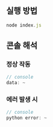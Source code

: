 ## 실행 방법

```jsx
node index.js
```

## 콘솔 해석

### 정상 작동

```jsx
// console
data: ~
```

### 에러 발생 시

```jsx
// console
python error: ~
```
